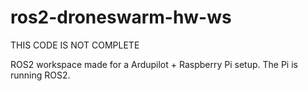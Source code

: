 # ros2-droneswarm-hw-ws
THIS CODE IS NOT COMPLETE

ROS2 workspace made for a Ardupilot + Raspberry Pi setup. The Pi is running ROS2.
